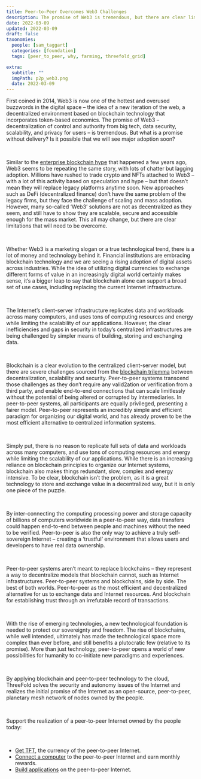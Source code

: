 ```yaml
---
title: Peer-to-Peer Overcomes Web3 Challenges
description: The promise of Web3 is tremendous, but there are clear limitations to overcome. How? Peer-to-peer systems and blockchains, side by side. The best of both worlds.
date: 2022-03-09
updated: 2022-03-09
draft: false
taxonomies:
  people: [sam_taggart]
  categories: [foundation]
  tags: [peer_to_peer, why, farming, threefold_grid]

extra:
  subtitle: ""
  imgPath: p2p_web3.png
  date: 2022-03-09
---
```


First coined in 2014, Web3 is now one of the hottest and overused buzzwords in the digital space – the idea of a new iteration of the web, a decentralized environment based on blockchain technology that incorporates token-based economics. The promise of Web3 – decentralization of control and authority from big tech, data security, scalability, and privacy for users – is tremendous. But what is a promise without delivery? Is it possible that we will see major adoption soon?

<br/>

Similar to the [enterprise blockchain hype](https://thenewstack.io/as-blockchain-hype-fades-developers-give-ethereum-a-serious-look/) that happened a few years ago, Web3 seems to be repeating the same story, with lots of chatter but lagging adoption. Millions have rushed to trade crypto and NFTs attached to Web3 – with a lot of this activity based on speculation and hype – but that doesn’t mean they will replace legacy platforms anytime soon. New approaches such as DeFi (decentralized finance) don’t have the same problem of the legacy firms, but they face the challenge of scaling and mass adoption. However, many so-called ‘Web3’ solutions are not as decentralized as they seem, and still have to show they are scalable, secure and accessible enough for the mass market. This all may change, but there are clear limitations that will need to be overcome.

<br/>

Whether Web3 is a marketing slogan or a true technological trend, there is a lot of money and technology behind it. Financial institutions are embracing blockchain technology and we are seeing a rising adoption of digital assets across industries. While the idea of utilizing digital currencies to exchange different forms of value in an increasingly digital world certainly makes sense, it’s a bigger leap to say that blockchain alone can support a broad set of use cases, including replacing the current Internet infrastructure.

<br/>

The Internet’s client-server infrastructure replicates data and workloads across many computers, and uses tons of computing resources and energy while limiting the scalability of our applications. However, the clear inefficiencies and gaps in security in today’s centralized infrastructures are being challenged by simpler means of building, storing and exchanging data.

<br/>

Blockchain is a clear evolution to the centralized client-server model, but there are severe challenges sourced from the [blockchain trilemma](https://medium.com/certik/the-blockchain-trilemma-decentralized-scalable-and-secure-e9d8c41a87b3) between decentralization, scalability and security. Peer-to-peer systems transcend those challenges as they don’t require any valid2ation or verification from a third party, and enable end-to-end connections that can scale limitlessly without the potential of being altered or corrupted by intermediaries. In peer-to-peer systems, all participants are equally privileged, presenting a fairer model. Peer-to-peer represents an incredibly simple and efficient paradigm for organizing our digital world, and has already proven to be the most efficient alternative to centralized information systems.

<br/>

Simply put, there is no reason to replicate full sets of data and workloads across many computers, and use tons of computing resources and energy while limiting the scalability of our applications. While there is an increasing reliance on blockchain principles to organize our Internet systems, blockchain also makes things redundant, slow, complex and energy intensive. To be clear, blockchain isn’t the problem, as it is a great technology to store and exchange value in a decentralized way, but it is only one piece of the puzzle.

<br/>

By inter-connecting the computing processing power and storage capacity of billions of computers worldwide in a peer-to-peer way, data transfers could happen end-to-end between people and machines without the need to be verified. Peer-to-peer is also the only way to achieve a truly self-sovereign Internet – creating a ‘trustful’ environment that allows users and developers to have real data ownership.

<br/>

Peer-to-peer systems aren’t meant to replace blockchains – they represent a way to decentralize models that blockchain cannot, such as Internet infrastructures. Peer-to-peer systems and blockchains, side by side. The best of both worlds. Peer-to-peer as the most efficient and decentralized alternative for us to exchange data and Internet resources. And blockchain for establishing trust through an irrefutable record of transactions.

<br/>

With the rise of emerging technologies, a new technological foundation is needed to protect our sovereignty and freedom. The rise of blockchains, while well intended, ultimately has made the technological space more complex than ever before, and still benefits a plutocratic few (relative to its promise). More than just technology, peer-to-peer opens a world of new possibilities for humanity to co-initiate new paradigms and experiences.

<br/>

By applying blockchain and peer-to-peer technology to the cloud, ThreeFold solves the security and autonomy issues of the Internet and realizes the initial promise of the Internet as an open-source, peer-to-peer, planetary mesh network of nodes owned by the people.

<br/>

Support the realization of a peer-to-peer Internet owned by the people today:

<br/>

- [Get TFT](https://library.threefold.me/info/threefold#/tokens/threefold__how_to_buy), the currency of the peer-to-peer Internet.
- [Connect a computer](https://library.threefold.me/info/threefold#/tfgrid/farming/threefold__farming_intro) to the peer-to-peer Internet and earn monthly rewards.
- [Build applications](https://library.threefold.me/info/manual/#//manual__manual3_home_new) on the peer-to-peer Internet.
